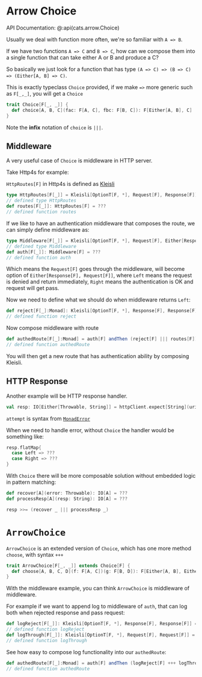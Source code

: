 # Arrow Choice

API Documentation: @:api(cats.arrow.Choice)

Usually we deal with function more often, we're so familiar with `A => B`.

If we have two functions `A => C` and `B => C`, how can we compose them into a single function that can take either A or B and produce a C?

So basically we just look for a function that has type `(A => C) => (B => C) => (Either[A, B] => C)`.

This is exactly typeclass `Choice` provided, if we make `=>` more generic such as `F[_,_]`, you will get a `Choice`

```scala
trait Choice[F[_, _]] {
  def choice[A, B, C](fac: F[A, C], fbc: F[B, C]): F[Either[A, B], C]
}
```

Note the **infix** notation of `choice` is `|||`.

## Middleware
A very useful case of `Choice` is middleware in HTTP server.

Take Http4s for example:

`HttpRoutes[F]` in Http4s is defined as [Kleisli](../datatypes/kleisli.md)

```scala
type HttpRoutes[F[_]] = Kleisli[OptionT[F, *], Request[F], Response[F]]
// defined type HttpRoutes
def routes[F[_]]: HttpRoutes[F] = ???
// defined function routes
```

If we like to have an authentication middleware that composes the route, we can simply define middleware as:

```scala
type Middleware[F[_]] = Kleisli[OptionT[F, *], Request[F], Either[Response[F], Request[F]]]
// defined type Middleware
def auth[F[_]]: Middleware[F] = ???
// defined function auth
```

Which means the `Request[F]` goes through the middleware, will become option of `Either[Response[F], Request[F]]`, where `Left` means the request is denied and return immediately, `Right` means the authentication is OK and request will get pass.

Now we need to define what we should do when middleware returns `Left`:

```scala
def reject[F[_]:Monad]: Kleisli[OptionT[F, *], Response[F], Response[F]] = Kleisli.ask[OptionT[F, *], Response[F]]
// defined function reject
```

Now compose middleware with route

```scala
def authedRoute[F[_]:Monad] = auth[F] andThen (reject[F] ||| routes[F])
// defined function authedRoute
```

You will then get a new route that has authentication ability by composing Kleisli.

## HTTP Response

Another example will be HTTP response handler.

```scala
val resp: IO[Either[Throwable, String]] = httpClient.expect[String](uri"https://google.com/").attempt
```

`attempt` is syntax from [`MonadError`](applicativemonaderror.md)

When we need to handle error, without `Choice` the handler would be something like:
```scala
resp.flatMap{
  case Left => ???
  case Right => ???
}
```

With `Choice` there will be more composable solution without embedded logic in pattern matching:

```scala
def recover[A](error: Throwable): IO[A] = ???
def processResp[A](resp: String): IO[A] = ???

resp >>= (recover _ ||| processResp _)
```

# `ArrowChoice`

`ArrowChoice` is an extended version of `Choice`, which has one more method `choose`, with syntax `+++`

```scala
trait ArrowChoice[F[_, _]] extends Choice[F] {
  def choose[A, B, C, D](f: F[A, C])(g: F[B, D]): F[Either[A, B], Either[C, D]]
}
```

With the middleware example, you can think `ArrowChoice` is middleware of middleware.

For example if we want to append log to middleware of `auth`, that can log both when rejected response and pass request:

```scala
def logReject[F[_]]: Kleisli[OptionT[F, *], Response[F], Response[F]] = ???
// defined function logReject
def logThrough[F[_]]: Kleisli[OptionT[F, *], Request[F], Request[F]] = ???
// defined function logThrough
```

See how easy to compose log functionality into our `authedRoute`:

```scala
def authedRoute[F[_]:Monad] = auth[F] andThen (logReject[F] +++ logThrough[F]) andThen (reject[F] ||| routes[F])
// defined function authedRoute
```
